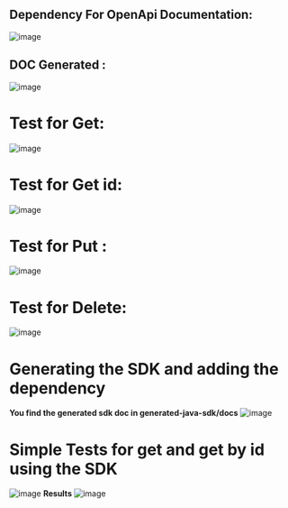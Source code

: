 ## Dependency For OpenApi Documentation:
![image](https://github.com/hamzabourass/OpenAPI-SB/assets/105117343/e01126ed-37b4-493e-af2c-dc51a35ed5f6)

## DOC Generated : 
![image](https://github.com/hamzabourass/OpenAPI-SB/assets/105117343/37831b74-12ab-483a-b9fa-d5155467a9d7)
# Test for Get:
![image](https://github.com/hamzabourass/OpenAPI-SB/assets/105117343/dfa7a96a-ca06-448e-b886-3e3af717fd68)
# Test for Get id: 
![image](https://github.com/hamzabourass/OpenAPI-SB/assets/105117343/666e9f81-fe13-4078-be5e-2a994176a698)
# Test for Put : 
![image](https://github.com/hamzabourass/OpenAPI-SB/assets/105117343/b90fd329-ecfd-4b5d-9dee-5903021a9e86)
# Test for Delete:
![image](https://github.com/hamzabourass/OpenAPI-SB/assets/105117343/c426ad62-f914-49e0-99b3-c958057375df)

# Generating the SDK and adding the dependency
**You find the generated sdk doc in generated-java-sdk/docs**
![image](https://github.com/hamzabourass/OpenAPI-SB/assets/105117343/eb7a44cc-d557-4b51-8402-ae44f4593754)

# Simple Tests for get and get by id using the SDK
![image](https://github.com/hamzabourass/OpenAPI-SB/assets/105117343/56dfb695-2638-4ed3-8171-e8bf12ecc31b)
**Results**
![image](https://github.com/hamzabourass/OpenAPI-SB/assets/105117343/ac39858b-bd01-4797-9a17-bfb57b0f364a)






